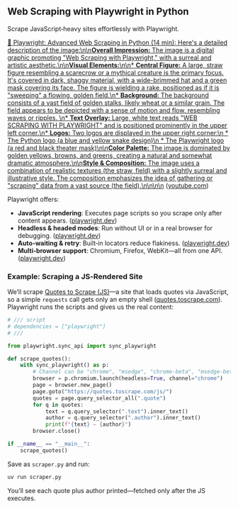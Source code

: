 ## Web Scraping with Playwright in Python

Scrape JavaScript‑heavy sites effortlessly with Playwright.

[🤖 Playwright: Advanced Web Scraping in Python (14 min): Here\'s a detailed description of the image:\n\n**Overall Impression:** The image is a digital graphic promoting "Web Scraping with Playwright," with a surreal and artistic aesthetic.\n\n**Visual Elements:**\n\n* **Central Figure:** A large, straw figure resembling a scarecrow or a mythical creature is the primary focus. It\'s covered in dark, shaggy material, with a wide-brimmed hat and a green mask covering its face. The figure is wielding a rake, positioned as if it is "sweeping" a flowing, golden field.\n* **Background:** The background consists of a vast field of golden stalks, likely wheat or a similar grain. The field appears to be depicted with a sense of motion and flow, resembling waves or ripples. \n* **Text Overlay:** Large, white text reads "WEB SCRAPING WITH PLAYWRIGHT" and is positioned prominently in the upper left corner.\n* **Logos:** Two logos are displayed in the upper right corner:\n * The Python logo (a blue and yellow snake design)\n * The Playwright logo (a red and black theater mask)\n\n**Color Palette:** The image is dominated by golden yellows, browns, and greens, creating a natural and somewhat dramatic atmosphere.\n\n**Style & Composition:** The image uses a combination of realistic textures (the straw, field) with a slightly surreal and illustrative style. The composition emphasizes the idea of gathering or "scraping" data from a vast source (the field).\n\n\n\n](https://youtu.be/biFzRHk4xpY) ([youtube.com](https://www.youtube.com_watch?v=biFzRHk4xpY&utm_source=chatgpt.com))

Playwright offers:

- **JavaScript rendering**: Executes page scripts so you scrape only after content appears. ([playwright.dev](https://playwright.dev/python/docs/intro))
- **Headless & headed modes**: Run without UI or in a real browser for debugging. ([playwright.dev](https://playwright.dev/python/docs/intro))
- **Auto‑waiting & retry**: Built‑in locators reduce flakiness. ([playwright.dev](https://playwright.dev/python/docs/locators))
- **Multi‑browser support**: Chromium, Firefox, WebKit—all from one API. ([playwright.dev](https://playwright.dev/python/docs/intro))

### Example: Scraping a JS‑Rendered Site

We’ll scrape [Quotes to Scrape (JS)](https://quotes.toscrape.com/js/)—a site that loads quotes via JavaScript, so a simple `requests` call gets only an empty shell ([quotes.toscrape.com](https://quotes.toscrape.com/js/)). Playwright runs the scripts and gives us the real content:

```python
# /// script
# dependencies = ["playwright"]
# ///

from playwright.sync_api import sync_playwright

def scrape_quotes():
    with sync_playwright() as p:
        # Channel can be "chrome", "msedge", "chrome-beta", "msedge-beta" or "msedge-dev".
        browser = p.chromium.launch(headless=True, channel="chrome")
        page = browser.new_page()
        page.goto("https://quotes.toscrape.com/js/")
        quotes = page.query_selector_all(".quote")
        for q in quotes:
            text = q.query_selector(".text").inner_text()
            author = q.query_selector(".author").inner_text()
            print(f"{text} — {author}")
        browser.close()

if __name__ == "__main__":
    scrape_quotes()
```

Save as `scraper.py` and run:

```bash
uv run scraper.py
```

You’ll see each quote plus author printed—fetched only after the JS executes.
